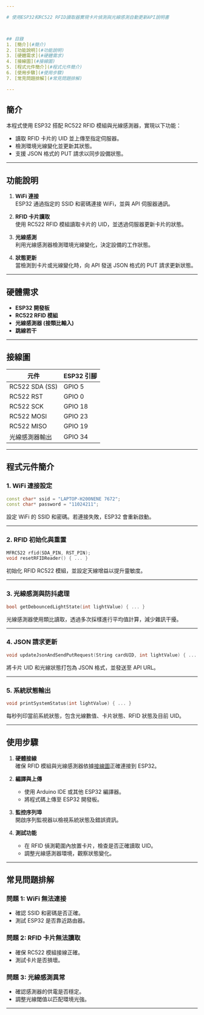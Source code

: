 ```yaml
---

# 使用ESP32和RC522 RFID讀取器實現卡片偵測與光線感測自動更新API說明書



## 目錄
1. [簡介](#簡介)
2. [功能說明](#功能說明)
3. [硬體需求](#硬體需求)
4. [接線圖](#接線圖)
5. [程式元件簡介](#程式元件簡介)
6. [使用步驟](#使用步驟)
7. [常見問題排解](#常見問題排解)

---
```


## 簡介
本程式使用 ESP32 搭配 RC522 RFID 模組與光線感測器，實現以下功能：
- 讀取 RFID 卡片的 UID 並上傳至指定伺服器。
- 檢測環境光線變化並更新其狀態。
- 支援 JSON 格式的 PUT 請求以同步設備狀態。

---

## 功能說明
1. **WiFi 連接**  
   ESP32 通過指定的 SSID 和密碼連接 WiFi，並與 API 伺服器通訊。

2. **RFID 卡片讀取**  
   使用 RC522 RFID 模組讀取卡片的 UID，並透過伺服器更新卡片的狀態。

3. **光線感測**  
   利用光線感測器檢測環境光線變化，決定設備的工作狀態。

4. **狀態更新**  
   當檢測到卡片或光線變化時，向 API 發送 JSON 格式的 PUT 請求更新狀態。

---

## 硬體需求
- **ESP32 開發板**
- **RC522 RFID 模組**
- **光線感測器 (接類比輸入)**
- **跳線若干**

---

## 接線圖
| 元件              | ESP32 引腳 |
|-------------------|------------|
| RC522 SDA (SS)    | GPIO 5     |
| RC522 RST         | GPIO 0     |
| RC522 SCK         | GPIO 18    |
| RC522 MOSI        | GPIO 23    |
| RC522 MISO        | GPIO 19    |
| 光線感測器輸出    | GPIO 34    |

---

## 程式元件簡介

### 1. WiFi 連接設定
```cpp
const char* ssid = "LAPTOP-H200NENE 7672";
const char* password = "11024211";
```
設定 WiFi 的 SSID 和密碼。若連接失敗，ESP32 會重新啟動。

---

### 2. RFID 初始化與重置
```cpp
MFRC522 rfid(SDA_PIN, RST_PIN);
void resetRFIDReader() { ... }
```
初始化 RFID RC522 模組，並設定天線增益以提升靈敏度。

---

### 3. 光線感測與防抖處理
```cpp
bool getDebouncedLightState(int lightValue) { ... }
```
光線感測器使用類比讀取，透過多次採樣進行平均值計算，減少雜訊干擾。

---

### 4. JSON 請求更新
```cpp
void updateJsonAndSendPutRequest(String cardUID, int lightValue) { ... }
```
將卡片 UID 和光線狀態打包為 JSON 格式，並發送至 API URL。

---

### 5. 系統狀態輸出
```cpp
void printSystemStatus(int lightValue) { ... }
```
每秒列印當前系統狀態，包含光線數值、卡片狀態、RFID 狀態及目前 UID。

---

## 使用步驟

1. **硬體接線**  
   確保 RFID 模組與光線感測器依據[接線圖](#接線圖)正確連接到 ESP32。

2. **編譯與上傳**  
   - 使用 Arduino IDE 或其他 ESP32 編譯器。
   - 將程式碼上傳至 ESP32 開發板。

3. **監控序列埠**  
   開啟序列監視器以檢視系統狀態及錯誤資訊。

4. **測試功能**  
   - 在 RFID 偵測範圍內放置卡片，檢查是否正確讀取 UID。
   - 調整光線感測器環境，觀察狀態變化。

---

## 常見問題排解

### 問題 1: WiFi 無法連接
- 確認 SSID 和密碼是否正確。
- 測試 ESP32 是否靠近路由器。

### 問題 2: RFID 卡片無法讀取
- 確保 RC522 模組接線正確。
- 測試卡片是否損壞。

### 問題 3: 光線感測異常
- 確認感測器的供電是否穩定。
- 調整光線閾值以匹配環境光強。

---
